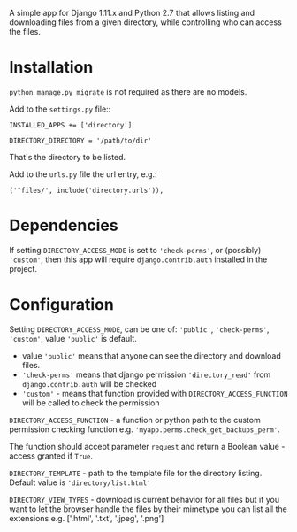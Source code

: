 A simple app
for Django 1.11.x and Python 2.7
that allows listing and downloading files from a given directory,
while controlling who can access the files.

Installation
============
`python manage.py migrate` is not required as there are no models.

Add to the `settings.py` file::

    INSTALLED_APPS += ['directory']

    DIRECTORY_DIRECTORY = '/path/to/dir'

That's the directory to be listed.

Add to the `urls.py` file the url entry, e.g.:

    ('^files/', include('directory.urls')),

Dependencies
============
If setting `DIRECTORY_ACCESS_MODE` is set to `'check-perms'`, or (possibly) `'custom'`,
then this app will require `django.contrib.auth` installed in the project.

Configuration
=============

Setting `DIRECTORY_ACCESS_MODE`, can be one of: `'public'`, `'check-perms'`, `'custom'`,
value `'public'` is default.

* value `'public'` means that anyone can see the directory and download files.
* `'check-perms'` means that django permission `'directory_read'` from `django.contrib.auth` will be checked
* `'custom'` - means that function provided with `DIRECTORY_ACCESS_FUNCTION` will be called to check the permission

`DIRECTORY_ACCESS_FUNCTION` - a function or python path to the custom permission checking function e.g. `'myapp.perms.check_get_backups_perm'`.

The function should accept parameter `request` and return a Boolean value - access granted if `True`.

`DIRECTORY_TEMPLATE` - path to the template file for the directory listing. Default value
is `'directory/list.html'`

`DIRECTORY_VIEW_TYPES` - download is current behavior for all files but if you want to let the browser handle the files by their mimetype you can
list all the extensions e.g. ['.html', '.txt', '.jpeg', '.png']
